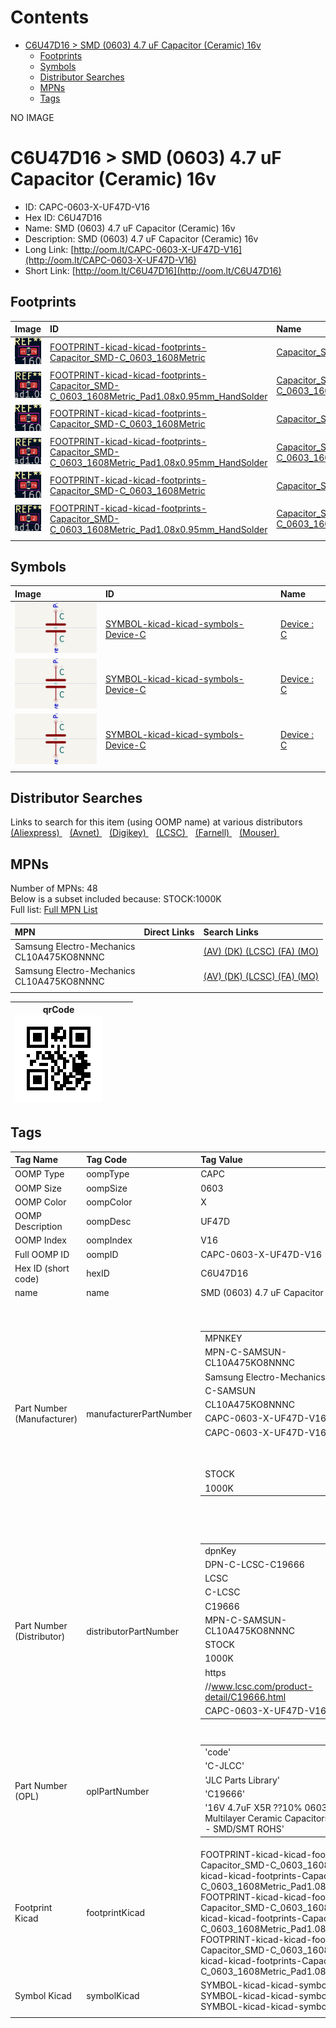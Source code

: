 



Contents
========

* [C6U47D16 > SMD (0603) 4.7 uF Capacitor (Ceramic) 16v](#c6u47d16--smd-0603-47-uf-capacitor-ceramic-16v)
	* [Footprints](#footprints)
	* [Symbols](#symbols)
	* [Distributor Searches](#distributor-searches)
	* [MPNs](#mpns)
	* [Tags](#tags)
  
NO IMAGE  
# C6U47D16 > SMD (0603) 4.7 uF Capacitor (Ceramic) 16v

- ID: CAPC-0603-X-UF47D-V16
- Hex ID: C6U47D16
- Name: SMD (0603) 4.7 uF Capacitor (Ceramic) 16v
- Description: SMD (0603) 4.7 uF Capacitor (Ceramic) 16v
- Long Link: [http://oom.lt/CAPC-0603-X-UF47D-V16](http://oom.lt/CAPC-0603-X-UF47D-V16)
- Short Link: [http://oom.lt/C6U47D16](http://oom.lt/C6U47D16)

## Footprints
  

|Image|ID|Name|
| :--- | :--- | :--- |
|[![](https://raw.githubusercontent.com/oomlout/oomlout_OOMP_eda_V2/main/FOOTPRINT/kicad/kicad-footprints/Capacitor_SMD/C_0603_1608Metric/image_140.png)](https://github.com/oomlout/oomlout_OOMP_eda_V2/tree/main/FOOTPRINT/kicad/kicad-footprints/Capacitor_SMD/C_0603_1608Metric/)|[FOOTPRINT-kicad-kicad-footprints-Capacitor_SMD-C_0603_1608Metric](https://github.com/oomlout/oomlout_OOMP_eda_V2/tree/main/FOOTPRINT/kicad/kicad-footprints/Capacitor_SMD/C_0603_1608Metric/)|[Capacitor_SMD : C_0603_1608Metric](https://github.com/oomlout/oomlout_OOMP_eda_V2/tree/main/FOOTPRINT/kicad/kicad-footprints/Capacitor_SMD/C_0603_1608Metric/)|
|[![](https://raw.githubusercontent.com/oomlout/oomlout_OOMP_eda_V2/main/FOOTPRINT/kicad/kicad-footprints/Capacitor_SMD/C_0603_1608Metric_Pad1.08x0.95mm_HandSolder/image_140.png)](https://github.com/oomlout/oomlout_OOMP_eda_V2/tree/main/FOOTPRINT/kicad/kicad-footprints/Capacitor_SMD/C_0603_1608Metric_Pad1.08x0.95mm_HandSolder/)|[FOOTPRINT-kicad-kicad-footprints-Capacitor_SMD-C_0603_1608Metric_Pad1.08x0.95mm_HandSolder](https://github.com/oomlout/oomlout_OOMP_eda_V2/tree/main/FOOTPRINT/kicad/kicad-footprints/Capacitor_SMD/C_0603_1608Metric_Pad1.08x0.95mm_HandSolder/)|[Capacitor_SMD : C_0603_1608Metric_Pad1.08x0.95mm_HandSolder](https://github.com/oomlout/oomlout_OOMP_eda_V2/tree/main/FOOTPRINT/kicad/kicad-footprints/Capacitor_SMD/C_0603_1608Metric_Pad1.08x0.95mm_HandSolder/)|
|[![](https://raw.githubusercontent.com/oomlout/oomlout_OOMP_eda_V2/main/FOOTPRINT/kicad/kicad-footprints/Capacitor_SMD/C_0603_1608Metric/image_140.png)](https://github.com/oomlout/oomlout_OOMP_eda_V2/tree/main/FOOTPRINT/kicad/kicad-footprints/Capacitor_SMD/C_0603_1608Metric/)|[FOOTPRINT-kicad-kicad-footprints-Capacitor_SMD-C_0603_1608Metric](https://github.com/oomlout/oomlout_OOMP_eda_V2/tree/main/FOOTPRINT/kicad/kicad-footprints/Capacitor_SMD/C_0603_1608Metric/)|[Capacitor_SMD : C_0603_1608Metric](https://github.com/oomlout/oomlout_OOMP_eda_V2/tree/main/FOOTPRINT/kicad/kicad-footprints/Capacitor_SMD/C_0603_1608Metric/)|
|[![](https://raw.githubusercontent.com/oomlout/oomlout_OOMP_eda_V2/main/FOOTPRINT/kicad/kicad-footprints/Capacitor_SMD/C_0603_1608Metric_Pad1.08x0.95mm_HandSolder/image_140.png)](https://github.com/oomlout/oomlout_OOMP_eda_V2/tree/main/FOOTPRINT/kicad/kicad-footprints/Capacitor_SMD/C_0603_1608Metric_Pad1.08x0.95mm_HandSolder/)|[FOOTPRINT-kicad-kicad-footprints-Capacitor_SMD-C_0603_1608Metric_Pad1.08x0.95mm_HandSolder](https://github.com/oomlout/oomlout_OOMP_eda_V2/tree/main/FOOTPRINT/kicad/kicad-footprints/Capacitor_SMD/C_0603_1608Metric_Pad1.08x0.95mm_HandSolder/)|[Capacitor_SMD : C_0603_1608Metric_Pad1.08x0.95mm_HandSolder](https://github.com/oomlout/oomlout_OOMP_eda_V2/tree/main/FOOTPRINT/kicad/kicad-footprints/Capacitor_SMD/C_0603_1608Metric_Pad1.08x0.95mm_HandSolder/)|
|[![](https://raw.githubusercontent.com/oomlout/oomlout_OOMP_eda_V2/main/FOOTPRINT/kicad/kicad-footprints/Capacitor_SMD/C_0603_1608Metric/image_140.png)](https://github.com/oomlout/oomlout_OOMP_eda_V2/tree/main/FOOTPRINT/kicad/kicad-footprints/Capacitor_SMD/C_0603_1608Metric/)|[FOOTPRINT-kicad-kicad-footprints-Capacitor_SMD-C_0603_1608Metric](https://github.com/oomlout/oomlout_OOMP_eda_V2/tree/main/FOOTPRINT/kicad/kicad-footprints/Capacitor_SMD/C_0603_1608Metric/)|[Capacitor_SMD : C_0603_1608Metric](https://github.com/oomlout/oomlout_OOMP_eda_V2/tree/main/FOOTPRINT/kicad/kicad-footprints/Capacitor_SMD/C_0603_1608Metric/)|
|[![](https://raw.githubusercontent.com/oomlout/oomlout_OOMP_eda_V2/main/FOOTPRINT/kicad/kicad-footprints/Capacitor_SMD/C_0603_1608Metric_Pad1.08x0.95mm_HandSolder/image_140.png)](https://github.com/oomlout/oomlout_OOMP_eda_V2/tree/main/FOOTPRINT/kicad/kicad-footprints/Capacitor_SMD/C_0603_1608Metric_Pad1.08x0.95mm_HandSolder/)|[FOOTPRINT-kicad-kicad-footprints-Capacitor_SMD-C_0603_1608Metric_Pad1.08x0.95mm_HandSolder](https://github.com/oomlout/oomlout_OOMP_eda_V2/tree/main/FOOTPRINT/kicad/kicad-footprints/Capacitor_SMD/C_0603_1608Metric_Pad1.08x0.95mm_HandSolder/)|[Capacitor_SMD : C_0603_1608Metric_Pad1.08x0.95mm_HandSolder](https://github.com/oomlout/oomlout_OOMP_eda_V2/tree/main/FOOTPRINT/kicad/kicad-footprints/Capacitor_SMD/C_0603_1608Metric_Pad1.08x0.95mm_HandSolder/)|
||||

## Symbols
  

|Image|ID|Name|
| :--- | :--- | :--- |
|[![](https://raw.githubusercontent.com/oomlout/oomlout_OOMP_eda_V2/main/SYMBOL/kicad/kicad-symbols/Device/C/image_140.png)](https://github.com/oomlout/oomlout_OOMP_eda_V2/tree/main/SYMBOL/kicad/kicad-symbols/Device/C/)|[SYMBOL-kicad-kicad-symbols-Device-C](https://github.com/oomlout/oomlout_OOMP_eda_V2/tree/main/SYMBOL/kicad/kicad-symbols/Device/C/)|[Device : C](https://github.com/oomlout/oomlout_OOMP_eda_V2/tree/main/SYMBOL/kicad/kicad-symbols/Device/C/)|
|[![](https://raw.githubusercontent.com/oomlout/oomlout_OOMP_eda_V2/main/SYMBOL/kicad/kicad-symbols/Device/C/image_140.png)](https://github.com/oomlout/oomlout_OOMP_eda_V2/tree/main/SYMBOL/kicad/kicad-symbols/Device/C/)|[SYMBOL-kicad-kicad-symbols-Device-C](https://github.com/oomlout/oomlout_OOMP_eda_V2/tree/main/SYMBOL/kicad/kicad-symbols/Device/C/)|[Device : C](https://github.com/oomlout/oomlout_OOMP_eda_V2/tree/main/SYMBOL/kicad/kicad-symbols/Device/C/)|
|[![](https://raw.githubusercontent.com/oomlout/oomlout_OOMP_eda_V2/main/SYMBOL/kicad/kicad-symbols/Device/C/image_140.png)](https://github.com/oomlout/oomlout_OOMP_eda_V2/tree/main/SYMBOL/kicad/kicad-symbols/Device/C/)|[SYMBOL-kicad-kicad-symbols-Device-C](https://github.com/oomlout/oomlout_OOMP_eda_V2/tree/main/SYMBOL/kicad/kicad-symbols/Device/C/)|[Device : C](https://github.com/oomlout/oomlout_OOMP_eda_V2/tree/main/SYMBOL/kicad/kicad-symbols/Device/C/)|
||||

## Distributor Searches
  
Links to search for this item (using OOMP name) at various distributors  
[(Aliexpress) ](https://www.aliexpress.com/wholesale?SearchText=1117SMD+0603+4.7+uF+Capacitor+Ceramic+16v)&nbsp;&nbsp;&nbsp;[(Avnet) ](https://www.avnet.com/shop/us/search/SMD+0603+4.7+uF+Capacitor+Ceramic+16v)&nbsp;&nbsp;&nbsp;[(Digikey) ](https://www.digikey.co.uk/en/products/result?s=SMD+0603+4.7+uF+Capacitor+Ceramic+16v)&nbsp;&nbsp;&nbsp;[(LCSC) ](https://www.lcsc.com/search?q=SMD+0603+4.7+uF+Capacitor+Ceramic+16v)&nbsp;&nbsp;&nbsp;[(Farnell) ](https://uk.farnell.com/search?st=SMD+0603+4.7+uF+Capacitor+Ceramic+16v)&nbsp;&nbsp;&nbsp;[(Mouser) ](https://www.mouser.com/c/?q=SMD+0603+4.7+uF+Capacitor+Ceramic+16v)&nbsp;&nbsp;&nbsp;
## MPNs
  
Number of MPNs: 48<br>Below is a subset included because: STOCK:1000K <br>Full list: [Full MPN List](MPNLIST.md)  

|MPN|Direct Links|Search Links|
| :--- | :--- | :--- |
|Samsung Electro-Mechanics<br>CL10A475KO8NNNC||[(AV) ](https://www.avnet.com/shop/us/search/CL10A475KO8NNNC)[(DK) ](https://www.digikey.co.uk/products/en?keywords=CL10A475KO8NNNC)[(LCSC) ](https://www.lcsc.com/search?q=CL10A475KO8NNNC)[(FA) ](https://uk.farnell.com/search?st=CL10A475KO8NNNC)[(MO) ](https://www.mouser.com/c/?q=CL10A475KO8NNNC)|
|Samsung Electro-Mechanics<br>CL10A475KO8NNNC||[(AV) ](https://www.avnet.com/shop/us/search/CL10A475KO8NNNC)[(DK) ](https://www.digikey.co.uk/products/en?keywords=CL10A475KO8NNNC)[(LCSC) ](https://www.lcsc.com/search?q=CL10A475KO8NNNC)[(FA) ](https://uk.farnell.com/search?st=CL10A475KO8NNNC)[(MO) ](https://www.mouser.com/c/?q=CL10A475KO8NNNC)|
||||
  

|qrCode<br>[![](https://raw.githubusercontent.com/oomlout/oomlout_OOMP_parts_V2/main/CAPC/0603/X/UF47D/V16/qrCode_140.png)](https://github.com/oomlout/oomlout_OOMP_parts_V2/tree/main/CAPC/0603/X/UF47D/V16/qrCode.png)||||
| :---: | :---: | :---: | :---: |

## Tags
  

|Tag Name|Tag Code|Tag Value|
| :--- | :--- | :--- |
|OOMP Type|oompType|CAPC|
|OOMP Size|oompSize|0603|
|OOMP Color|oompColor|X|
|OOMP Description|oompDesc|UF47D|
|OOMP Index|oompIndex|V16|
|Full OOMP ID|oompID|CAPC-0603-X-UF47D-V16|
|Hex ID (short code)|hexID|C6U47D16|
|name|name|SMD (0603) 4.7 uF Capacitor (Ceramic) 16v|
|Part Number (Manufacturer)|manufacturerPartNumber|<table><tr><td>MPNKEY</td></tr><tr><td> MPN-C-SAMSUN-CL10A475KO8NNNC</td><td> MANUFACTURER</td></tr><tr><td> Samsung Electro-Mechanics</td><td> MANUCODE</td></tr><tr><td> C-SAMSUN</td><td> MPN</td></tr><tr><td> CL10A475KO8NNNC</td><td> OOMPIDPARTIAL</td></tr><tr><td> CAPC-0603-X-UF47D-V16</td><td> OOMPID</td></tr><tr><td> CAPC-0603-X-UF47D-V16</td><td> LINK</td></tr><tr><td> </td><td> DESCRIPTION</td></tr><tr><td> </td><td> TAGS</td></tr><tr><td> STOCK</td></tr><tr><td>1000K</td></tr></table></td><td> <table><tr><td>MPNKEY</td></tr><tr><td> MPN-C-MURATA-GRM188R61C475KE11D</td><td> MANUFACTURER</td></tr><tr><td> Murata Electronics</td><td> MANUCODE</td></tr><tr><td> C-MURATA</td><td> MPN</td></tr><tr><td> GRM188R61C475KE11D</td><td> OOMPIDPARTIAL</td></tr><tr><td> CAPC-0603-X-UF47D-V16</td><td> OOMPID</td></tr><tr><td> CAPC-0603-X-UF47D-V16</td><td> LINK</td></tr><tr><td> </td><td> DESCRIPTION</td></tr><tr><td> </td><td> TAGS</td></tr><tr><td> STOCK</td></tr><tr><td>1K</td></tr></table></td><td> <table><tr><td>MPNKEY</td></tr><tr><td> MPN-C-MURATA-GRM188R61C475KAAJD</td><td> MANUFACTURER</td></tr><tr><td> Murata Electronics</td><td> MANUCODE</td></tr><tr><td> C-MURATA</td><td> MPN</td></tr><tr><td> GRM188R61C475KAAJD</td><td> OOMPIDPARTIAL</td></tr><tr><td> CAPC-0603-X-UF47D-V16</td><td> OOMPID</td></tr><tr><td> CAPC-0603-X-UF47D-V16</td><td> LINK</td></tr><tr><td> </td><td> DESCRIPTION</td></tr><tr><td> </td><td> TAGS</td></tr><tr><td> STOCK</td></tr><tr><td>1K</td></tr></table></td><td> <table><tr><td>MPNKEY</td></tr><tr><td> MPN-C-TAIYOY-EMK107ABJ475KA-T</td><td> MANUFACTURER</td></tr><tr><td> Taiyo Yuden</td><td> MANUCODE</td></tr><tr><td> C-TAIYOY</td><td> MPN</td></tr><tr><td> EMK107ABJ475KA-T</td><td> OOMPIDPARTIAL</td></tr><tr><td> CAPC-0603-X-UF47D-V16</td><td> OOMPID</td></tr><tr><td> CAPC-0603-X-UF47D-V16</td><td> LINK</td></tr><tr><td> </td><td> DESCRIPTION</td></tr><tr><td> </td><td> TAGS</td></tr><tr><td> STOCK</td></tr><tr><td>100K</td></tr></table></td><td> <table><tr><td>MPNKEY</td></tr><tr><td> MPN-C-FHGUAN-0603F475M160NT</td><td> MANUFACTURER</td></tr><tr><td> FH (Guangdong Fenghua Advanced Tech)</td><td> MANUCODE</td></tr><tr><td> C-FHGUAN</td><td> MPN</td></tr><tr><td> 0603F475M160NT</td><td> OOMPIDPARTIAL</td></tr><tr><td> CAPC-0603-X-UF47D-V16</td><td> OOMPID</td></tr><tr><td> CAPC-0603-X-UF47D-V16</td><td> LINK</td></tr><tr><td> </td><td> DESCRIPTION</td></tr><tr><td> </td><td> TAGS</td></tr><tr><td> </td></tr></table></td><td> <table><tr><td>MPNKEY</td></tr><tr><td> MPN-C-FHGUAN-0603B475K160NT</td><td> MANUFACTURER</td></tr><tr><td> FH (Guangdong Fenghua Advanced Tech)</td><td> MANUCODE</td></tr><tr><td> C-FHGUAN</td><td> MPN</td></tr><tr><td> 0603B475K160NT</td><td> OOMPIDPARTIAL</td></tr><tr><td> CAPC-0603-X-UF47D-V16</td><td> OOMPID</td></tr><tr><td> CAPC-0603-X-UF47D-V16</td><td> LINK</td></tr><tr><td> </td><td> DESCRIPTION</td></tr><tr><td> </td><td> TAGS</td></tr><tr><td> </td></tr></table></td><td> <table><tr><td>MPNKEY</td></tr><tr><td> MPN-C-FHGUAN-0603X475K160NT</td><td> MANUFACTURER</td></tr><tr><td> FH (Guangdong Fenghua Advanced Tech)</td><td> MANUCODE</td></tr><tr><td> C-FHGUAN</td><td> MPN</td></tr><tr><td> 0603X475K160NT</td><td> OOMPIDPARTIAL</td></tr><tr><td> CAPC-0603-X-UF47D-V16</td><td> OOMPID</td></tr><tr><td> CAPC-0603-X-UF47D-V16</td><td> LINK</td></tr><tr><td> </td><td> DESCRIPTION</td></tr><tr><td> </td><td> TAGS</td></tr><tr><td> STOCK</td></tr><tr><td>10K</td></tr></table></td><td> <table><tr><td>MPNKEY</td></tr><tr><td> MPN-C-MURATA-GRM188B31C475KAAJD</td><td> MANUFACTURER</td></tr><tr><td> Murata Electronics</td><td> MANUCODE</td></tr><tr><td> C-MURATA</td><td> MPN</td></tr><tr><td> GRM188B31C475KAAJD</td><td> OOMPIDPARTIAL</td></tr><tr><td> CAPC-0603-X-UF47D-V16</td><td> OOMPID</td></tr><tr><td> CAPC-0603-X-UF47D-V16</td><td> LINK</td></tr><tr><td> </td><td> DESCRIPTION</td></tr><tr><td> </td><td> TAGS</td></tr><tr><td> </td></tr></table></td><td> <table><tr><td>MPNKEY</td></tr><tr><td> MPN-C-MURATA-GRM188C71C475KE21D</td><td> MANUFACTURER</td></tr><tr><td> Murata Electronics</td><td> MANUCODE</td></tr><tr><td> C-MURATA</td><td> MPN</td></tr><tr><td> GRM188C71C475KE21D</td><td> OOMPIDPARTIAL</td></tr><tr><td> CAPC-0603-X-UF47D-V16</td><td> OOMPID</td></tr><tr><td> CAPC-0603-X-UF47D-V16</td><td> LINK</td></tr><tr><td> </td><td> DESCRIPTION</td></tr><tr><td> </td><td> TAGS</td></tr><tr><td> STOCK</td></tr><tr><td>1K</td></tr></table></td><td> <table><tr><td>MPNKEY</td></tr><tr><td> MPN-C-YAGEO-CC0603KRX5R7BB475</td><td> MANUFACTURER</td></tr><tr><td> YAGEO</td><td> MANUCODE</td></tr><tr><td> C-YAGEO</td><td> MPN</td></tr><tr><td> CC0603KRX5R7BB475</td><td> OOMPIDPARTIAL</td></tr><tr><td> CAPC-0603-X-UF47D-V16</td><td> OOMPID</td></tr><tr><td> CAPC-0603-X-UF47D-V16</td><td> LINK</td></tr><tr><td> </td><td> DESCRIPTION</td></tr><tr><td> </td><td> TAGS</td></tr><tr><td> STOCK</td></tr><tr><td>10K</td></tr></table></td><td> <table><tr><td>MPNKEY</td></tr><tr><td> MPN-C-WALSIN-0603X475K160CT</td><td> MANUFACTURER</td></tr><tr><td> Walsin Tech Corp</td><td> MANUCODE</td></tr><tr><td> C-WALSIN</td><td> MPN</td></tr><tr><td> 0603X475K160CT</td><td> OOMPIDPARTIAL</td></tr><tr><td> CAPC-0603-X-UF47D-V16</td><td> OOMPID</td></tr><tr><td> CAPC-0603-X-UF47D-V16</td><td> LINK</td></tr><tr><td> </td><td> DESCRIPTION</td></tr><tr><td> </td><td> TAGS</td></tr><tr><td> STOCK</td></tr><tr><td>1K</td></tr></table></td><td> <table><tr><td>MPNKEY</td></tr><tr><td> MPN-C-SAMSUN-CL10A475MO8NNNC</td><td> MANUFACTURER</td></tr><tr><td> Samsung Electro-Mechanics</td><td> MANUCODE</td></tr><tr><td> C-SAMSUN</td><td> MPN</td></tr><tr><td> CL10A475MO8NNNC</td><td> OOMPIDPARTIAL</td></tr><tr><td> CAPC-0603-X-UF47D-V16</td><td> OOMPID</td></tr><tr><td> CAPC-0603-X-UF47D-V16</td><td> LINK</td></tr><tr><td> </td><td> DESCRIPTION</td></tr><tr><td> </td><td> TAGS</td></tr><tr><td> </td></tr></table></td><td> <table><tr><td>MPNKEY</td></tr><tr><td> MPN-C-TDK-C1608X6S1C475KT000E</td><td> MANUFACTURER</td></tr><tr><td> TDK</td><td> MANUCODE</td></tr><tr><td> C-TDK</td><td> MPN</td></tr><tr><td> C1608X6S1C475KT000E</td><td> OOMPIDPARTIAL</td></tr><tr><td> CAPC-0603-X-UF47D-V16</td><td> OOMPID</td></tr><tr><td> CAPC-0603-X-UF47D-V16</td><td> LINK</td></tr><tr><td> </td><td> DESCRIPTION</td></tr><tr><td> </td><td> TAGS</td></tr><tr><td> STOCK</td></tr><tr><td>1K</td></tr></table></td><td> <table><tr><td>MPNKEY</td></tr><tr><td> MPN-C-TDK-C1608X5R1C475KTK00E</td><td> MANUFACTURER</td></tr><tr><td> TDK</td><td> MANUCODE</td></tr><tr><td> C-TDK</td><td> MPN</td></tr><tr><td> C1608X5R1C475KTK00E</td><td> OOMPIDPARTIAL</td></tr><tr><td> CAPC-0603-X-UF47D-V16</td><td> OOMPID</td></tr><tr><td> CAPC-0603-X-UF47D-V16</td><td> LINK</td></tr><tr><td> </td><td> DESCRIPTION</td></tr><tr><td> </td><td> TAGS</td></tr><tr><td> </td></tr></table></td><td> <table><tr><td>MPNKEY</td></tr><tr><td> MPN-C-SAMSUN-CL10A475KO8NQNC</td><td> MANUFACTURER</td></tr><tr><td> Samsung Electro-Mechanics</td><td> MANUCODE</td></tr><tr><td> C-SAMSUN</td><td> MPN</td></tr><tr><td> CL10A475KO8NQNC</td><td> OOMPIDPARTIAL</td></tr><tr><td> CAPC-0603-X-UF47D-V16</td><td> OOMPID</td></tr><tr><td> CAPC-0603-X-UF47D-V16</td><td> LINK</td></tr><tr><td> </td><td> DESCRIPTION</td></tr><tr><td> </td><td> TAGS</td></tr><tr><td> STOCK</td></tr><tr><td>1K</td></tr></table></td><td> <table><tr><td>MPNKEY</td></tr><tr><td> MPN-C-CCTC-TCC0603X5R475K160CT</td><td> MANUFACTURER</td></tr><tr><td> CCTC</td><td> MANUCODE</td></tr><tr><td> C-CCTC</td><td> MPN</td></tr><tr><td> TCC0603X5R475K160CT</td><td> OOMPIDPARTIAL</td></tr><tr><td> CAPC-0603-X-UF47D-V16</td><td> OOMPID</td></tr><tr><td> CAPC-0603-X-UF47D-V16</td><td> LINK</td></tr><tr><td> </td><td> DESCRIPTION</td></tr><tr><td> </td><td> TAGS</td></tr><tr><td> STOCK</td></tr><tr><td>10K</td></tr></table></td><td> <table><tr><td>MPNKEY</td></tr><tr><td> MPN-C-MURATA-GRM188Z71C475KE21D</td><td> MANUFACTURER</td></tr><tr><td> Murata Electronics</td><td> MANUCODE</td></tr><tr><td> C-MURATA</td><td> MPN</td></tr><tr><td> GRM188Z71C475KE21D</td><td> OOMPIDPARTIAL</td></tr><tr><td> CAPC-0603-X-UF47D-V16</td><td> OOMPID</td></tr><tr><td> CAPC-0603-X-UF47D-V16</td><td> LINK</td></tr><tr><td> </td><td> DESCRIPTION</td></tr><tr><td> </td><td> TAGS</td></tr><tr><td> STOCK</td></tr><tr><td>1K</td></tr></table></td><td> <table><tr><td>MPNKEY</td></tr><tr><td> MPN-C-MURATA-GRM188R61C475ME11D</td><td> MANUFACTURER</td></tr><tr><td> Murata Electronics</td><td> MANUCODE</td></tr><tr><td> C-MURATA</td><td> MPN</td></tr><tr><td> GRM188R61C475ME11D</td><td> OOMPIDPARTIAL</td></tr><tr><td> CAPC-0603-X-UF47D-V16</td><td> OOMPID</td></tr><tr><td> CAPC-0603-X-UF47D-V16</td><td> LINK</td></tr><tr><td> </td><td> DESCRIPTION</td></tr><tr><td> </td><td> TAGS</td></tr><tr><td> </td></tr></table></td><td> <table><tr><td>MPNKEY</td></tr><tr><td> MPN-C-FHGUAN-0603X475M160NT</td><td> MANUFACTURER</td></tr><tr><td> FH (Guangdong Fenghua Advanced Tech)</td><td> MANUCODE</td></tr><tr><td> C-FHGUAN</td><td> MPN</td></tr><tr><td> 0603X475M160NT</td><td> OOMPIDPARTIAL</td></tr><tr><td> CAPC-0603-X-UF47D-V16</td><td> OOMPID</td></tr><tr><td> CAPC-0603-X-UF47D-V16</td><td> LINK</td></tr><tr><td> </td><td> DESCRIPTION</td></tr><tr><td> </td><td> TAGS</td></tr><tr><td> STOCK</td></tr><tr><td>1K</td></tr></table></td><td> <table><tr><td>MPNKEY</td></tr><tr><td> MPN-C-MURATA-GRM188C81C475KE11D</td><td> MANUFACTURER</td></tr><tr><td> Murata Electronics</td><td> MANUCODE</td></tr><tr><td> C-MURATA</td><td> MPN</td></tr><tr><td> GRM188C81C475KE11D</td><td> OOMPIDPARTIAL</td></tr><tr><td> CAPC-0603-X-UF47D-V16</td><td> OOMPID</td></tr><tr><td> CAPC-0603-X-UF47D-V16</td><td> LINK</td></tr><tr><td> </td><td> DESCRIPTION</td></tr><tr><td> </td><td> TAGS</td></tr><tr><td> STOCK</td></tr><tr><td>1K</td></tr></table></td><td> <table><tr><td>MPNKEY</td></tr><tr><td> MPN-C-SANYEA-C0603X5R475K160NT</td><td> MANUFACTURER</td></tr><tr><td> SANYEAR</td><td> MANUCODE</td></tr><tr><td> C-SANYEA</td><td> MPN</td></tr><tr><td> C0603X5R475K160NT</td><td> OOMPIDPARTIAL</td></tr><tr><td> CAPC-0603-X-UF47D-V16</td><td> OOMPID</td></tr><tr><td> CAPC-0603-X-UF47D-V16</td><td> LINK</td></tr><tr><td> </td><td> DESCRIPTION</td></tr><tr><td> </td><td> TAGS</td></tr><tr><td> </td></tr></table></td><td> <table><tr><td>MPNKEY</td></tr><tr><td> MPN-C-TAIYOY-EMK107BBJ475KAHT</td><td> MANUFACTURER</td></tr><tr><td> Taiyo Yuden</td><td> MANUCODE</td></tr><tr><td> C-TAIYOY</td><td> MPN</td></tr><tr><td> EMK107BBJ475KAHT</td><td> OOMPIDPARTIAL</td></tr><tr><td> CAPC-0603-X-UF47D-V16</td><td> OOMPID</td></tr><tr><td> CAPC-0603-X-UF47D-V16</td><td> LINK</td></tr><tr><td> </td><td> DESCRIPTION</td></tr><tr><td> </td><td> TAGS</td></tr><tr><td> </td></tr></table></td><td> <table><tr><td>MPNKEY</td></tr><tr><td> MPN-C-KYOCER-0603YD475KAT2A</td><td> MANUFACTURER</td></tr><tr><td> Kyocera AVX</td><td> MANUCODE</td></tr><tr><td> C-KYOCER</td><td> MPN</td></tr><tr><td> 0603YD475KAT2A</td><td> OOMPIDPARTIAL</td></tr><tr><td> CAPC-0603-X-UF47D-V16</td><td> OOMPID</td></tr><tr><td> CAPC-0603-X-UF47D-V16</td><td> LINK</td></tr><tr><td> </td><td> DESCRIPTION</td></tr><tr><td> </td><td> TAGS</td></tr><tr><td> </td></tr></table></td><td> <table><tr><td>MPNKEY</td></tr><tr><td> MPN-C-MURATA-GRM188R61C475KAAJJ</td><td> MANUFACTURER</td></tr><tr><td> Murata Electronics</td><td> MANUCODE</td></tr><tr><td> C-MURATA</td><td> MPN</td></tr><tr><td> GRM188R61C475KAAJJ</td><td> OOMPIDPARTIAL</td></tr><tr><td> CAPC-0603-X-UF47D-V16</td><td> OOMPID</td></tr><tr><td> CAPC-0603-X-UF47D-V16</td><td> LINK</td></tr><tr><td> </td><td> DESCRIPTION</td></tr><tr><td> </td><td> TAGS</td></tr><tr><td> </td></tr></table></td><td> <table><tr><td>MPNKEY</td></tr><tr><td> MPN-C-SAMSUN-CL10A475KO8NNNC</td><td> MANUFACTURER</td></tr><tr><td> Samsung Electro-Mechanics</td><td> MANUCODE</td></tr><tr><td> C-SAMSUN</td><td> MPN</td></tr><tr><td> CL10A475KO8NNNC</td><td> OOMPIDPARTIAL</td></tr><tr><td> CAPC-0603-X-UF47D-V16</td><td> OOMPID</td></tr><tr><td> CAPC-0603-X-UF47D-V16</td><td> LINK</td></tr><tr><td> </td><td> DESCRIPTION</td></tr><tr><td> </td><td> TAGS</td></tr><tr><td> STOCK</td></tr><tr><td>1000K</td></tr></table></td><td> <table><tr><td>MPNKEY</td></tr><tr><td> MPN-C-MURATA-GRM188R61C475KE11D</td><td> MANUFACTURER</td></tr><tr><td> Murata Electronics</td><td> MANUCODE</td></tr><tr><td> C-MURATA</td><td> MPN</td></tr><tr><td> GRM188R61C475KE11D</td><td> OOMPIDPARTIAL</td></tr><tr><td> CAPC-0603-X-UF47D-V16</td><td> OOMPID</td></tr><tr><td> CAPC-0603-X-UF47D-V16</td><td> LINK</td></tr><tr><td> </td><td> DESCRIPTION</td></tr><tr><td> </td><td> TAGS</td></tr><tr><td> STOCK</td></tr><tr><td>1K</td></tr></table></td><td> <table><tr><td>MPNKEY</td></tr><tr><td> MPN-C-MURATA-GRM188R61C475KAAJD</td><td> MANUFACTURER</td></tr><tr><td> Murata Electronics</td><td> MANUCODE</td></tr><tr><td> C-MURATA</td><td> MPN</td></tr><tr><td> GRM188R61C475KAAJD</td><td> OOMPIDPARTIAL</td></tr><tr><td> CAPC-0603-X-UF47D-V16</td><td> OOMPID</td></tr><tr><td> CAPC-0603-X-UF47D-V16</td><td> LINK</td></tr><tr><td> </td><td> DESCRIPTION</td></tr><tr><td> </td><td> TAGS</td></tr><tr><td> STOCK</td></tr><tr><td>1K</td></tr></table></td><td> <table><tr><td>MPNKEY</td></tr><tr><td> MPN-C-TAIYOY-EMK107ABJ475KA-T</td><td> MANUFACTURER</td></tr><tr><td> Taiyo Yuden</td><td> MANUCODE</td></tr><tr><td> C-TAIYOY</td><td> MPN</td></tr><tr><td> EMK107ABJ475KA-T</td><td> OOMPIDPARTIAL</td></tr><tr><td> CAPC-0603-X-UF47D-V16</td><td> OOMPID</td></tr><tr><td> CAPC-0603-X-UF47D-V16</td><td> LINK</td></tr><tr><td> </td><td> DESCRIPTION</td></tr><tr><td> </td><td> TAGS</td></tr><tr><td> STOCK</td></tr><tr><td>100K</td></tr></table></td><td> <table><tr><td>MPNKEY</td></tr><tr><td> MPN-C-FHGUAN-0603F475M160NT</td><td> MANUFACTURER</td></tr><tr><td> FH (Guangdong Fenghua Advanced Tech)</td><td> MANUCODE</td></tr><tr><td> C-FHGUAN</td><td> MPN</td></tr><tr><td> 0603F475M160NT</td><td> OOMPIDPARTIAL</td></tr><tr><td> CAPC-0603-X-UF47D-V16</td><td> OOMPID</td></tr><tr><td> CAPC-0603-X-UF47D-V16</td><td> LINK</td></tr><tr><td> </td><td> DESCRIPTION</td></tr><tr><td> </td><td> TAGS</td></tr><tr><td> </td></tr></table></td><td> <table><tr><td>MPNKEY</td></tr><tr><td> MPN-C-FHGUAN-0603B475K160NT</td><td> MANUFACTURER</td></tr><tr><td> FH (Guangdong Fenghua Advanced Tech)</td><td> MANUCODE</td></tr><tr><td> C-FHGUAN</td><td> MPN</td></tr><tr><td> 0603B475K160NT</td><td> OOMPIDPARTIAL</td></tr><tr><td> CAPC-0603-X-UF47D-V16</td><td> OOMPID</td></tr><tr><td> CAPC-0603-X-UF47D-V16</td><td> LINK</td></tr><tr><td> </td><td> DESCRIPTION</td></tr><tr><td> </td><td> TAGS</td></tr><tr><td> </td></tr></table></td><td> <table><tr><td>MPNKEY</td></tr><tr><td> MPN-C-FHGUAN-0603X475K160NT</td><td> MANUFACTURER</td></tr><tr><td> FH (Guangdong Fenghua Advanced Tech)</td><td> MANUCODE</td></tr><tr><td> C-FHGUAN</td><td> MPN</td></tr><tr><td> 0603X475K160NT</td><td> OOMPIDPARTIAL</td></tr><tr><td> CAPC-0603-X-UF47D-V16</td><td> OOMPID</td></tr><tr><td> CAPC-0603-X-UF47D-V16</td><td> LINK</td></tr><tr><td> </td><td> DESCRIPTION</td></tr><tr><td> </td><td> TAGS</td></tr><tr><td> STOCK</td></tr><tr><td>10K</td></tr></table></td><td> <table><tr><td>MPNKEY</td></tr><tr><td> MPN-C-MURATA-GRM188B31C475KAAJD</td><td> MANUFACTURER</td></tr><tr><td> Murata Electronics</td><td> MANUCODE</td></tr><tr><td> C-MURATA</td><td> MPN</td></tr><tr><td> GRM188B31C475KAAJD</td><td> OOMPIDPARTIAL</td></tr><tr><td> CAPC-0603-X-UF47D-V16</td><td> OOMPID</td></tr><tr><td> CAPC-0603-X-UF47D-V16</td><td> LINK</td></tr><tr><td> </td><td> DESCRIPTION</td></tr><tr><td> </td><td> TAGS</td></tr><tr><td> </td></tr></table></td><td> <table><tr><td>MPNKEY</td></tr><tr><td> MPN-C-MURATA-GRM188C71C475KE21D</td><td> MANUFACTURER</td></tr><tr><td> Murata Electronics</td><td> MANUCODE</td></tr><tr><td> C-MURATA</td><td> MPN</td></tr><tr><td> GRM188C71C475KE21D</td><td> OOMPIDPARTIAL</td></tr><tr><td> CAPC-0603-X-UF47D-V16</td><td> OOMPID</td></tr><tr><td> CAPC-0603-X-UF47D-V16</td><td> LINK</td></tr><tr><td> </td><td> DESCRIPTION</td></tr><tr><td> </td><td> TAGS</td></tr><tr><td> STOCK</td></tr><tr><td>1K</td></tr></table></td><td> <table><tr><td>MPNKEY</td></tr><tr><td> MPN-C-YAGEO-CC0603KRX5R7BB475</td><td> MANUFACTURER</td></tr><tr><td> YAGEO</td><td> MANUCODE</td></tr><tr><td> C-YAGEO</td><td> MPN</td></tr><tr><td> CC0603KRX5R7BB475</td><td> OOMPIDPARTIAL</td></tr><tr><td> CAPC-0603-X-UF47D-V16</td><td> OOMPID</td></tr><tr><td> CAPC-0603-X-UF47D-V16</td><td> LINK</td></tr><tr><td> </td><td> DESCRIPTION</td></tr><tr><td> </td><td> TAGS</td></tr><tr><td> STOCK</td></tr><tr><td>10K</td></tr></table></td><td> <table><tr><td>MPNKEY</td></tr><tr><td> MPN-C-WALSIN-0603X475K160CT</td><td> MANUFACTURER</td></tr><tr><td> Walsin Tech Corp</td><td> MANUCODE</td></tr><tr><td> C-WALSIN</td><td> MPN</td></tr><tr><td> 0603X475K160CT</td><td> OOMPIDPARTIAL</td></tr><tr><td> CAPC-0603-X-UF47D-V16</td><td> OOMPID</td></tr><tr><td> CAPC-0603-X-UF47D-V16</td><td> LINK</td></tr><tr><td> </td><td> DESCRIPTION</td></tr><tr><td> </td><td> TAGS</td></tr><tr><td> STOCK</td></tr><tr><td>1K</td></tr></table></td><td> <table><tr><td>MPNKEY</td></tr><tr><td> MPN-C-SAMSUN-CL10A475MO8NNNC</td><td> MANUFACTURER</td></tr><tr><td> Samsung Electro-Mechanics</td><td> MANUCODE</td></tr><tr><td> C-SAMSUN</td><td> MPN</td></tr><tr><td> CL10A475MO8NNNC</td><td> OOMPIDPARTIAL</td></tr><tr><td> CAPC-0603-X-UF47D-V16</td><td> OOMPID</td></tr><tr><td> CAPC-0603-X-UF47D-V16</td><td> LINK</td></tr><tr><td> </td><td> DESCRIPTION</td></tr><tr><td> </td><td> TAGS</td></tr><tr><td> </td></tr></table></td><td> <table><tr><td>MPNKEY</td></tr><tr><td> MPN-C-TDK-C1608X6S1C475KT000E</td><td> MANUFACTURER</td></tr><tr><td> TDK</td><td> MANUCODE</td></tr><tr><td> C-TDK</td><td> MPN</td></tr><tr><td> C1608X6S1C475KT000E</td><td> OOMPIDPARTIAL</td></tr><tr><td> CAPC-0603-X-UF47D-V16</td><td> OOMPID</td></tr><tr><td> CAPC-0603-X-UF47D-V16</td><td> LINK</td></tr><tr><td> </td><td> DESCRIPTION</td></tr><tr><td> </td><td> TAGS</td></tr><tr><td> STOCK</td></tr><tr><td>1K</td></tr></table></td><td> <table><tr><td>MPNKEY</td></tr><tr><td> MPN-C-TDK-C1608X5R1C475KTK00E</td><td> MANUFACTURER</td></tr><tr><td> TDK</td><td> MANUCODE</td></tr><tr><td> C-TDK</td><td> MPN</td></tr><tr><td> C1608X5R1C475KTK00E</td><td> OOMPIDPARTIAL</td></tr><tr><td> CAPC-0603-X-UF47D-V16</td><td> OOMPID</td></tr><tr><td> CAPC-0603-X-UF47D-V16</td><td> LINK</td></tr><tr><td> </td><td> DESCRIPTION</td></tr><tr><td> </td><td> TAGS</td></tr><tr><td> </td></tr></table></td><td> <table><tr><td>MPNKEY</td></tr><tr><td> MPN-C-SAMSUN-CL10A475KO8NQNC</td><td> MANUFACTURER</td></tr><tr><td> Samsung Electro-Mechanics</td><td> MANUCODE</td></tr><tr><td> C-SAMSUN</td><td> MPN</td></tr><tr><td> CL10A475KO8NQNC</td><td> OOMPIDPARTIAL</td></tr><tr><td> CAPC-0603-X-UF47D-V16</td><td> OOMPID</td></tr><tr><td> CAPC-0603-X-UF47D-V16</td><td> LINK</td></tr><tr><td> </td><td> DESCRIPTION</td></tr><tr><td> </td><td> TAGS</td></tr><tr><td> STOCK</td></tr><tr><td>1K</td></tr></table></td><td> <table><tr><td>MPNKEY</td></tr><tr><td> MPN-C-CCTC-TCC0603X5R475K160CT</td><td> MANUFACTURER</td></tr><tr><td> CCTC</td><td> MANUCODE</td></tr><tr><td> C-CCTC</td><td> MPN</td></tr><tr><td> TCC0603X5R475K160CT</td><td> OOMPIDPARTIAL</td></tr><tr><td> CAPC-0603-X-UF47D-V16</td><td> OOMPID</td></tr><tr><td> CAPC-0603-X-UF47D-V16</td><td> LINK</td></tr><tr><td> </td><td> DESCRIPTION</td></tr><tr><td> </td><td> TAGS</td></tr><tr><td> STOCK</td></tr><tr><td>10K</td></tr></table></td><td> <table><tr><td>MPNKEY</td></tr><tr><td> MPN-C-MURATA-GRM188Z71C475KE21D</td><td> MANUFACTURER</td></tr><tr><td> Murata Electronics</td><td> MANUCODE</td></tr><tr><td> C-MURATA</td><td> MPN</td></tr><tr><td> GRM188Z71C475KE21D</td><td> OOMPIDPARTIAL</td></tr><tr><td> CAPC-0603-X-UF47D-V16</td><td> OOMPID</td></tr><tr><td> CAPC-0603-X-UF47D-V16</td><td> LINK</td></tr><tr><td> </td><td> DESCRIPTION</td></tr><tr><td> </td><td> TAGS</td></tr><tr><td> STOCK</td></tr><tr><td>1K</td></tr></table></td><td> <table><tr><td>MPNKEY</td></tr><tr><td> MPN-C-MURATA-GRM188R61C475ME11D</td><td> MANUFACTURER</td></tr><tr><td> Murata Electronics</td><td> MANUCODE</td></tr><tr><td> C-MURATA</td><td> MPN</td></tr><tr><td> GRM188R61C475ME11D</td><td> OOMPIDPARTIAL</td></tr><tr><td> CAPC-0603-X-UF47D-V16</td><td> OOMPID</td></tr><tr><td> CAPC-0603-X-UF47D-V16</td><td> LINK</td></tr><tr><td> </td><td> DESCRIPTION</td></tr><tr><td> </td><td> TAGS</td></tr><tr><td> </td></tr></table></td><td> <table><tr><td>MPNKEY</td></tr><tr><td> MPN-C-FHGUAN-0603X475M160NT</td><td> MANUFACTURER</td></tr><tr><td> FH (Guangdong Fenghua Advanced Tech)</td><td> MANUCODE</td></tr><tr><td> C-FHGUAN</td><td> MPN</td></tr><tr><td> 0603X475M160NT</td><td> OOMPIDPARTIAL</td></tr><tr><td> CAPC-0603-X-UF47D-V16</td><td> OOMPID</td></tr><tr><td> CAPC-0603-X-UF47D-V16</td><td> LINK</td></tr><tr><td> </td><td> DESCRIPTION</td></tr><tr><td> </td><td> TAGS</td></tr><tr><td> STOCK</td></tr><tr><td>1K</td></tr></table></td><td> <table><tr><td>MPNKEY</td></tr><tr><td> MPN-C-MURATA-GRM188C81C475KE11D</td><td> MANUFACTURER</td></tr><tr><td> Murata Electronics</td><td> MANUCODE</td></tr><tr><td> C-MURATA</td><td> MPN</td></tr><tr><td> GRM188C81C475KE11D</td><td> OOMPIDPARTIAL</td></tr><tr><td> CAPC-0603-X-UF47D-V16</td><td> OOMPID</td></tr><tr><td> CAPC-0603-X-UF47D-V16</td><td> LINK</td></tr><tr><td> </td><td> DESCRIPTION</td></tr><tr><td> </td><td> TAGS</td></tr><tr><td> STOCK</td></tr><tr><td>1K</td></tr></table></td><td> <table><tr><td>MPNKEY</td></tr><tr><td> MPN-C-SANYEA-C0603X5R475K160NT</td><td> MANUFACTURER</td></tr><tr><td> SANYEAR</td><td> MANUCODE</td></tr><tr><td> C-SANYEA</td><td> MPN</td></tr><tr><td> C0603X5R475K160NT</td><td> OOMPIDPARTIAL</td></tr><tr><td> CAPC-0603-X-UF47D-V16</td><td> OOMPID</td></tr><tr><td> CAPC-0603-X-UF47D-V16</td><td> LINK</td></tr><tr><td> </td><td> DESCRIPTION</td></tr><tr><td> </td><td> TAGS</td></tr><tr><td> </td></tr></table></td><td> <table><tr><td>MPNKEY</td></tr><tr><td> MPN-C-TAIYOY-EMK107BBJ475KAHT</td><td> MANUFACTURER</td></tr><tr><td> Taiyo Yuden</td><td> MANUCODE</td></tr><tr><td> C-TAIYOY</td><td> MPN</td></tr><tr><td> EMK107BBJ475KAHT</td><td> OOMPIDPARTIAL</td></tr><tr><td> CAPC-0603-X-UF47D-V16</td><td> OOMPID</td></tr><tr><td> CAPC-0603-X-UF47D-V16</td><td> LINK</td></tr><tr><td> </td><td> DESCRIPTION</td></tr><tr><td> </td><td> TAGS</td></tr><tr><td> </td></tr></table></td><td> <table><tr><td>MPNKEY</td></tr><tr><td> MPN-C-KYOCER-0603YD475KAT2A</td><td> MANUFACTURER</td></tr><tr><td> Kyocera AVX</td><td> MANUCODE</td></tr><tr><td> C-KYOCER</td><td> MPN</td></tr><tr><td> 0603YD475KAT2A</td><td> OOMPIDPARTIAL</td></tr><tr><td> CAPC-0603-X-UF47D-V16</td><td> OOMPID</td></tr><tr><td> CAPC-0603-X-UF47D-V16</td><td> LINK</td></tr><tr><td> </td><td> DESCRIPTION</td></tr><tr><td> </td><td> TAGS</td></tr><tr><td> </td></tr></table></td><td> <table><tr><td>MPNKEY</td></tr><tr><td> MPN-C-MURATA-GRM188R61C475KAAJJ</td><td> MANUFACTURER</td></tr><tr><td> Murata Electronics</td><td> MANUCODE</td></tr><tr><td> C-MURATA</td><td> MPN</td></tr><tr><td> GRM188R61C475KAAJJ</td><td> OOMPIDPARTIAL</td></tr><tr><td> CAPC-0603-X-UF47D-V16</td><td> OOMPID</td></tr><tr><td> CAPC-0603-X-UF47D-V16</td><td> LINK</td></tr><tr><td> </td><td> DESCRIPTION</td></tr><tr><td> </td><td> TAGS</td></tr><tr><td> </td></tr></table>|
|Part Number (Distributor)|distributorPartNumber|<table><tr><td>dpnKey</td></tr><tr><td> DPN-C-LCSC-C19666</td><td> DISTRIBUTOR</td></tr><tr><td> LCSC</td><td> DISTRCODE</td></tr><tr><td> C-LCSC</td><td> DPN</td></tr><tr><td> C19666</td><td> MPN</td></tr><tr><td> MPN-C-SAMSUN-CL10A475KO8NNNC</td><td> TAGS</td></tr><tr><td> STOCK</td></tr><tr><td>1000K</td><td> LINK</td></tr><tr><td> https</td></tr><tr><td>//www.lcsc.com/product-detail/C19666.html</td><td> OOMPID</td></tr><tr><td> CAPC-0603-X-UF47D-V16</td></tr></table></td><td> <table><tr><td>dpnKey</td></tr><tr><td> DPN-C-LCSC-C77045</td><td> DISTRIBUTOR</td></tr><tr><td> LCSC</td><td> DISTRCODE</td></tr><tr><td> C-LCSC</td><td> DPN</td></tr><tr><td> C77045</td><td> MPN</td></tr><tr><td> MPN-C-MURATA-GRM188R61C475KE11D</td><td> TAGS</td></tr><tr><td> STOCK</td></tr><tr><td>1K</td><td> LINK</td></tr><tr><td> https</td></tr><tr><td>//www.lcsc.com/product-detail/C77045.html</td><td> OOMPID</td></tr><tr><td> CAPC-0603-X-UF47D-V16</td></tr></table></td><td> <table><tr><td>dpnKey</td></tr><tr><td> DPN-C-LCSC-C86016</td><td> DISTRIBUTOR</td></tr><tr><td> LCSC</td><td> DISTRCODE</td></tr><tr><td> C-LCSC</td><td> DPN</td></tr><tr><td> C86016</td><td> MPN</td></tr><tr><td> MPN-C-MURATA-GRM188R61C475KAAJD</td><td> TAGS</td></tr><tr><td> STOCK</td></tr><tr><td>1K</td><td> LINK</td></tr><tr><td> https</td></tr><tr><td>//www.lcsc.com/product-detail/C86016.html</td><td> OOMPID</td></tr><tr><td> CAPC-0603-X-UF47D-V16</td></tr></table></td><td> <table><tr><td>dpnKey</td></tr><tr><td> DPN-C-LCSC-C92758</td><td> DISTRIBUTOR</td></tr><tr><td> LCSC</td><td> DISTRCODE</td></tr><tr><td> C-LCSC</td><td> DPN</td></tr><tr><td> C92758</td><td> MPN</td></tr><tr><td> MPN-C-TAIYOY-EMK107ABJ475KA-T</td><td> TAGS</td></tr><tr><td> STOCK</td></tr><tr><td>100K</td><td> LINK</td></tr><tr><td> https</td></tr><tr><td>//www.lcsc.com/product-detail/C92758.html</td><td> OOMPID</td></tr><tr><td> CAPC-0603-X-UF47D-V16</td></tr></table></td><td> <table><tr><td>dpnKey</td></tr><tr><td> DPN-C-LCSC-C94039</td><td> DISTRIBUTOR</td></tr><tr><td> LCSC</td><td> DISTRCODE</td></tr><tr><td> C-LCSC</td><td> DPN</td></tr><tr><td> C94039</td><td> MPN</td></tr><tr><td> MPN-C-FHGUAN-0603F475M160NT</td><td> TAGS</td></tr><tr><td> </td><td> LINK</td></tr><tr><td> https</td></tr><tr><td>//www.lcsc.com/product-detail/C94039.html</td><td> OOMPID</td></tr><tr><td> CAPC-0603-X-UF47D-V16</td></tr></table></td><td> <table><tr><td>dpnKey</td></tr><tr><td> DPN-C-LCSC-C99226</td><td> DISTRIBUTOR</td></tr><tr><td> LCSC</td><td> DISTRCODE</td></tr><tr><td> C-LCSC</td><td> DPN</td></tr><tr><td> C99226</td><td> MPN</td></tr><tr><td> MPN-C-FHGUAN-0603B475K160NT</td><td> TAGS</td></tr><tr><td> </td><td> LINK</td></tr><tr><td> https</td></tr><tr><td>//www.lcsc.com/product-detail/C99226.html</td><td> OOMPID</td></tr><tr><td> CAPC-0603-X-UF47D-V16</td></tr></table></td><td> <table><tr><td>dpnKey</td></tr><tr><td> DPN-C-LCSC-C99229</td><td> DISTRIBUTOR</td></tr><tr><td> LCSC</td><td> DISTRCODE</td></tr><tr><td> C-LCSC</td><td> DPN</td></tr><tr><td> C99229</td><td> MPN</td></tr><tr><td> MPN-C-FHGUAN-0603X475K160NT</td><td> TAGS</td></tr><tr><td> STOCK</td></tr><tr><td>10K</td><td> LINK</td></tr><tr><td> https</td></tr><tr><td>//www.lcsc.com/product-detail/C99229.html</td><td> OOMPID</td></tr><tr><td> CAPC-0603-X-UF47D-V16</td></tr></table></td><td> <table><tr><td>dpnKey</td></tr><tr><td> DPN-C-LCSC-C162266</td><td> DISTRIBUTOR</td></tr><tr><td> LCSC</td><td> DISTRCODE</td></tr><tr><td> C-LCSC</td><td> DPN</td></tr><tr><td> C162266</td><td> MPN</td></tr><tr><td> MPN-C-MURATA-GRM188B31C475KAAJD</td><td> TAGS</td></tr><tr><td> </td><td> LINK</td></tr><tr><td> https</td></tr><tr><td>//www.lcsc.com/product-detail/C162266.html</td><td> OOMPID</td></tr><tr><td> CAPC-0603-X-UF47D-V16</td></tr></table></td><td> <table><tr><td>dpnKey</td></tr><tr><td> DPN-C-LCSC-C237615</td><td> DISTRIBUTOR</td></tr><tr><td> LCSC</td><td> DISTRCODE</td></tr><tr><td> C-LCSC</td><td> DPN</td></tr><tr><td> C237615</td><td> MPN</td></tr><tr><td> MPN-C-MURATA-GRM188C71C475KE21D</td><td> TAGS</td></tr><tr><td> STOCK</td></tr><tr><td>1K</td><td> LINK</td></tr><tr><td> https</td></tr><tr><td>//www.lcsc.com/product-detail/C237615.html</td><td> OOMPID</td></tr><tr><td> CAPC-0603-X-UF47D-V16</td></tr></table></td><td> <table><tr><td>dpnKey</td></tr><tr><td> DPN-C-LCSC-C277476</td><td> DISTRIBUTOR</td></tr><tr><td> LCSC</td><td> DISTRCODE</td></tr><tr><td> C-LCSC</td><td> DPN</td></tr><tr><td> C277476</td><td> MPN</td></tr><tr><td> MPN-C-YAGEO-CC0603KRX5R7BB475</td><td> TAGS</td></tr><tr><td> STOCK</td></tr><tr><td>10K</td><td> LINK</td></tr><tr><td> https</td></tr><tr><td>//www.lcsc.com/product-detail/C277476.html</td><td> OOMPID</td></tr><tr><td> CAPC-0603-X-UF47D-V16</td></tr></table></td><td> <table><tr><td>dpnKey</td></tr><tr><td> DPN-C-LCSC-C296042</td><td> DISTRIBUTOR</td></tr><tr><td> LCSC</td><td> DISTRCODE</td></tr><tr><td> C-LCSC</td><td> DPN</td></tr><tr><td> C296042</td><td> MPN</td></tr><tr><td> MPN-C-WALSIN-0603X475K160CT</td><td> TAGS</td></tr><tr><td> STOCK</td></tr><tr><td>1K</td><td> LINK</td></tr><tr><td> https</td></tr><tr><td>//www.lcsc.com/product-detail/C296042.html</td><td> OOMPID</td></tr><tr><td> CAPC-0603-X-UF47D-V16</td></tr></table></td><td> <table><tr><td>dpnKey</td></tr><tr><td> DPN-C-LCSC-C307472</td><td> DISTRIBUTOR</td></tr><tr><td> LCSC</td><td> DISTRCODE</td></tr><tr><td> C-LCSC</td><td> DPN</td></tr><tr><td> C307472</td><td> MPN</td></tr><tr><td> MPN-C-SAMSUN-CL10A475MO8NNNC</td><td> TAGS</td></tr><tr><td> </td><td> LINK</td></tr><tr><td> https</td></tr><tr><td>//www.lcsc.com/product-detail/C307472.html</td><td> OOMPID</td></tr><tr><td> CAPC-0603-X-UF47D-V16</td></tr></table></td><td> <table><tr><td>dpnKey</td></tr><tr><td> DPN-C-LCSC-C342955</td><td> DISTRIBUTOR</td></tr><tr><td> LCSC</td><td> DISTRCODE</td></tr><tr><td> C-LCSC</td><td> DPN</td></tr><tr><td> C342955</td><td> MPN</td></tr><tr><td> MPN-C-TDK-C1608X6S1C475KT000E</td><td> TAGS</td></tr><tr><td> STOCK</td></tr><tr><td>1K</td><td> LINK</td></tr><tr><td> https</td></tr><tr><td>//www.lcsc.com/product-detail/C342955.html</td><td> OOMPID</td></tr><tr><td> CAPC-0603-X-UF47D-V16</td></tr></table></td><td> <table><tr><td>dpnKey</td></tr><tr><td> DPN-C-LCSC-C342985</td><td> DISTRIBUTOR</td></tr><tr><td> LCSC</td><td> DISTRCODE</td></tr><tr><td> C-LCSC</td><td> DPN</td></tr><tr><td> C342985</td><td> MPN</td></tr><tr><td> MPN-C-TDK-C1608X5R1C475KTK00E</td><td> TAGS</td></tr><tr><td> </td><td> LINK</td></tr><tr><td> https</td></tr><tr><td>//www.lcsc.com/product-detail/C342985.html</td><td> OOMPID</td></tr><tr><td> CAPC-0603-X-UF47D-V16</td></tr></table></td><td> <table><tr><td>dpnKey</td></tr><tr><td> DPN-C-LCSC-C377756</td><td> DISTRIBUTOR</td></tr><tr><td> LCSC</td><td> DISTRCODE</td></tr><tr><td> C-LCSC</td><td> DPN</td></tr><tr><td> C377756</td><td> MPN</td></tr><tr><td> MPN-C-SAMSUN-CL10A475KO8NQNC</td><td> TAGS</td></tr><tr><td> STOCK</td></tr><tr><td>1K</td><td> LINK</td></tr><tr><td> https</td></tr><tr><td>//www.lcsc.com/product-detail/C377756.html</td><td> OOMPID</td></tr><tr><td> CAPC-0603-X-UF47D-V16</td></tr></table></td><td> <table><tr><td>dpnKey</td></tr><tr><td> DPN-C-LCSC-C380325</td><td> DISTRIBUTOR</td></tr><tr><td> LCSC</td><td> DISTRCODE</td></tr><tr><td> C-LCSC</td><td> DPN</td></tr><tr><td> C380325</td><td> MPN</td></tr><tr><td> MPN-C-CCTC-TCC0603X5R475K160CT</td><td> TAGS</td></tr><tr><td> STOCK</td></tr><tr><td>10K</td><td> LINK</td></tr><tr><td> https</td></tr><tr><td>//www.lcsc.com/product-detail/C380325.html</td><td> OOMPID</td></tr><tr><td> CAPC-0603-X-UF47D-V16</td></tr></table></td><td> <table><tr><td>dpnKey</td></tr><tr><td> DPN-C-LCSC-C389010</td><td> DISTRIBUTOR</td></tr><tr><td> LCSC</td><td> DISTRCODE</td></tr><tr><td> C-LCSC</td><td> DPN</td></tr><tr><td> C389010</td><td> MPN</td></tr><tr><td> MPN-C-MURATA-GRM188Z71C475KE21D</td><td> TAGS</td></tr><tr><td> STOCK</td></tr><tr><td>1K</td><td> LINK</td></tr><tr><td> https</td></tr><tr><td>//www.lcsc.com/product-detail/C389010.html</td><td> OOMPID</td></tr><tr><td> CAPC-0603-X-UF47D-V16</td></tr></table></td><td> <table><tr><td>dpnKey</td></tr><tr><td> DPN-C-LCSC-C415373</td><td> DISTRIBUTOR</td></tr><tr><td> LCSC</td><td> DISTRCODE</td></tr><tr><td> C-LCSC</td><td> DPN</td></tr><tr><td> C415373</td><td> MPN</td></tr><tr><td> MPN-C-MURATA-GRM188R61C475ME11D</td><td> TAGS</td></tr><tr><td> </td><td> LINK</td></tr><tr><td> https</td></tr><tr><td>//www.lcsc.com/product-detail/C415373.html</td><td> OOMPID</td></tr><tr><td> CAPC-0603-X-UF47D-V16</td></tr></table></td><td> <table><tr><td>dpnKey</td></tr><tr><td> DPN-C-LCSC-C417282</td><td> DISTRIBUTOR</td></tr><tr><td> LCSC</td><td> DISTRCODE</td></tr><tr><td> C-LCSC</td><td> DPN</td></tr><tr><td> C417282</td><td> MPN</td></tr><tr><td> MPN-C-FHGUAN-0603X475M160NT</td><td> TAGS</td></tr><tr><td> STOCK</td></tr><tr><td>1K</td><td> LINK</td></tr><tr><td> https</td></tr><tr><td>//www.lcsc.com/product-detail/C417282.html</td><td> OOMPID</td></tr><tr><td> CAPC-0603-X-UF47D-V16</td></tr></table></td><td> <table><tr><td>dpnKey</td></tr><tr><td> DPN-C-LCSC-C464980</td><td> DISTRIBUTOR</td></tr><tr><td> LCSC</td><td> DISTRCODE</td></tr><tr><td> C-LCSC</td><td> DPN</td></tr><tr><td> C464980</td><td> MPN</td></tr><tr><td> MPN-C-MURATA-GRM188C81C475KE11D</td><td> TAGS</td></tr><tr><td> STOCK</td></tr><tr><td>1K</td><td> LINK</td></tr><tr><td> https</td></tr><tr><td>//www.lcsc.com/product-detail/C464980.html</td><td> OOMPID</td></tr><tr><td> CAPC-0603-X-UF47D-V16</td></tr></table></td><td> <table><tr><td>dpnKey</td></tr><tr><td> DPN-C-LCSC-C466777</td><td> DISTRIBUTOR</td></tr><tr><td> LCSC</td><td> DISTRCODE</td></tr><tr><td> C-LCSC</td><td> DPN</td></tr><tr><td> C466777</td><td> MPN</td></tr><tr><td> MPN-C-SANYEA-C0603X5R475K160NT</td><td> TAGS</td></tr><tr><td> </td><td> LINK</td></tr><tr><td> https</td></tr><tr><td>//www.lcsc.com/product-detail/C466777.html</td><td> OOMPID</td></tr><tr><td> CAPC-0603-X-UF47D-V16</td></tr></table></td><td> <table><tr><td>dpnKey</td></tr><tr><td> DPN-C-LCSC-C650952</td><td> DISTRIBUTOR</td></tr><tr><td> LCSC</td><td> DISTRCODE</td></tr><tr><td> C-LCSC</td><td> DPN</td></tr><tr><td> C650952</td><td> MPN</td></tr><tr><td> MPN-C-TAIYOY-EMK107BBJ475KAHT</td><td> TAGS</td></tr><tr><td> </td><td> LINK</td></tr><tr><td> https</td></tr><tr><td>//www.lcsc.com/product-detail/C650952.html</td><td> OOMPID</td></tr><tr><td> CAPC-0603-X-UF47D-V16</td></tr></table></td><td> <table><tr><td>dpnKey</td></tr><tr><td> DPN-C-LCSC-C1512034</td><td> DISTRIBUTOR</td></tr><tr><td> LCSC</td><td> DISTRCODE</td></tr><tr><td> C-LCSC</td><td> DPN</td></tr><tr><td> C1512034</td><td> MPN</td></tr><tr><td> MPN-C-KYOCER-0603YD475KAT2A</td><td> TAGS</td></tr><tr><td> </td><td> LINK</td></tr><tr><td> https</td></tr><tr><td>//www.lcsc.com/product-detail/C1512034.html</td><td> OOMPID</td></tr><tr><td> CAPC-0603-X-UF47D-V16</td></tr></table></td><td> <table><tr><td>dpnKey</td></tr><tr><td> DPN-C-LCSC-C1626890</td><td> DISTRIBUTOR</td></tr><tr><td> LCSC</td><td> DISTRCODE</td></tr><tr><td> C-LCSC</td><td> DPN</td></tr><tr><td> C1626890</td><td> MPN</td></tr><tr><td> MPN-C-MURATA-GRM188R61C475KAAJJ</td><td> TAGS</td></tr><tr><td> </td><td> LINK</td></tr><tr><td> https</td></tr><tr><td>//www.lcsc.com/product-detail/C1626890.html</td><td> OOMPID</td></tr><tr><td> CAPC-0603-X-UF47D-V16</td></tr></table>|
|Part Number (OPL)|oplPartNumber|<table><tr><td>'code'</td></tr><tr><td> 'C-JLCC'</td><td> 'name'</td></tr><tr><td> 'JLC Parts Library'</td><td> 'partID'</td></tr><tr><td> 'C19666'</td><td> 'partName'</td></tr><tr><td> '16V 4.7uF X5R ??10% 0603  Multilayer Ceramic Capacitors MLCC - SMD/SMT ROHS'</td></tr></table>|
|Footprint Kicad|footprintKicad|FOOTPRINT-kicad-kicad-footprints-Capacitor_SMD-C_0603_1608Metric, FOOTPRINT-kicad-kicad-footprints-Capacitor_SMD-C_0603_1608Metric_Pad1.08x0.95mm_HandSolder, FOOTPRINT-kicad-kicad-footprints-Capacitor_SMD-C_0603_1608Metric, FOOTPRINT-kicad-kicad-footprints-Capacitor_SMD-C_0603_1608Metric_Pad1.08x0.95mm_HandSolder, FOOTPRINT-kicad-kicad-footprints-Capacitor_SMD-C_0603_1608Metric, FOOTPRINT-kicad-kicad-footprints-Capacitor_SMD-C_0603_1608Metric_Pad1.08x0.95mm_HandSolder|
|Symbol Kicad|symbolKicad|SYMBOL-kicad-kicad-symbols-Device-C, SYMBOL-kicad-kicad-symbols-Device-C, SYMBOL-kicad-kicad-symbols-Device-C|
||||
